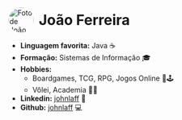<div style="display: flex; align-items: center; margin-bottom: 1rem;">
  <img src="https://github.com/johnlaff.png" alt="Foto de João Ferreira" style="width: 50px; height: auto; border-radius: 50%; margin-right: 10px;">
  <h1 style="margin: 0;">João Ferreira</h1>
</div>

- **Linguagem favorita:** Java ☕
- **Formação:** Sistemas de Informação 🎓
- **Hobbies:**
  - Boardgames, TCG, RPG, Jogos Online 🎲🕹️
  - Vôlei, Academia 🏐💪
- **Linkedin:** [johnlaff](https://www.linkedin.com/in/johnlaff/) 🔗
- **Github:** [johnlaff](https://github.com/johnlaff) 💻
